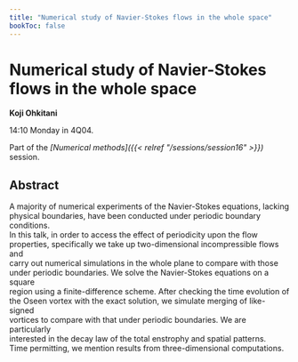 ```yaml
---
title: "Numerical study of Navier-Stokes flows in the whole space"
bookToc: false
---
```


# Numerical study of Navier-Stokes flows in the whole space

**Koji Ohkitani**

14:10 Monday in 4Q04.

Part of the *[Numerical methods]({{< relref "/sessions/session16" >}})* session.

## Abstract

A majority of numerical experiments of the Navier-Stokes equations, lacking     
physical boundaries, have been conducted under periodic boundary conditions.    
In this talk, in order to access the effect of periodicity upon the flow        
properties, specifically we take up two-dimensional incompressible flows and    
carry out numerical simulations in the whole  plane to compare with those       
under periodic boundaries. We solve the Navier-Stokes equations on a square     
region using a finite-difference scheme. After checking the time evolution of   
the Oseen vortex with the exact solution, we simulate merging of like-signed    
vortices to compare with that under periodic boundaries. We are particularly    
interested in the decay law of the total enstrophy and spatial patterns.        
Time permitting, we mention results from three-dimensional computations. 


